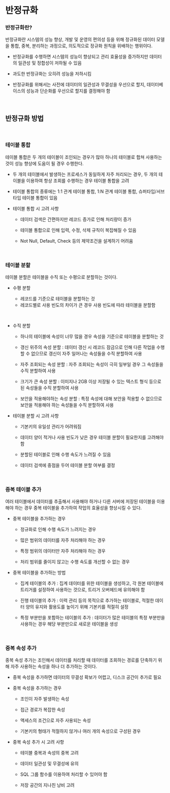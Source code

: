 # 반정규화

### 반정규화란?

반정규화란 시스템의 성능 향상, 개발 및 운영의 편의성 등을 위해 정규화된 데이터 모델을 통합, 중복, 분리하는 과정으로, 의도적으로 정규화 원칙을 위배하는 행위이다.

- 반정규화를 수행하면 시스템의 성능이 향상되고 관리 효율성을 증가하지만 데이터의 일관성 및 정합성이 저하될 수 있음

- 과도한 반정규화는 오히려 성능을 저하시킴

- 반정규화를 위해서는 사전에 데이터의 일관성과 무결성을 우선으로 할지, 데이터베이스의 성능과 단순화를 우선으로 할지를 결정해야 함

<br>

## 반정규화 방법

<br>

### 테이블 통합

테이블 통합은 두 개의 테이블이 조인되는 경우가 많아 하나의 테이블로 합쳐 사용하는 것이 성능 향상에 도움이 될 경우 수행한다.


- 두 개의 테이블에서 발생하는 프로세스가 동일하게 자주 처리되는 경우, 두 개의 테이블을 이용하여 항상 조회를 수행하는 경우 테이블 통합을 고려

- 테이블 통합의 종류에는 1:1 관계 테이블 통합, 1:N 관계 테이블 통합, 슈퍼타입/서브타입 테이블 통합이 있음

- 테이블 통합 시 고려 사항

    - 데이터 검색은 간편하지만 레코드 증가로 인해 처리량이 증가

    - 테이블 통합으로 인해 입력, 수정, 삭제 규칙이 복잡해질 수 있음

    - Not Null, Default, Check 등의 제약조건을 설계하기 어려움


<br>

### 테이블 분할

테이블 분할은 테이블을 수직 또는 수평으로 분할하는 것이다.

- 수평 분할

  - 레코드를 기준으로 테이블을 분할하는 것
  - 레코드별로 사용 빈도의 차이가 큰 경우 사용 빈도에 따라 테이블을 분할함

<br>

- 수직 분할

  - 하나의 테이블에 속성이 너무 많을 경우 속성을 기준으로 테이블을 분할하는 것

  - 갱신 위주의 속성 분할 : 데이터 갱신 시 레코드 잠금으로 인해 다른 작업을 수행 할 수 없으므로 갱신이 자주 일어나는 속성들을 수직 분할하여 사용

  - 자주 조회되는 속성 분할 : 자주 조회되는 속성이 극히 일부일 경우 그 속성들을 수직 분할하여 사용

  - 크기가 큰 속성 분할 : 이미지나 2GB 이상 저장될 수 있는 텍스트 형식 등으로 된 속성들을 수직 분할하여 사용

  - 보안을 적용해야하는 속성 분할 : 특정 속성에 대해 보안을 적용할 수 없으므로 보안을 적용해야 하는 속성들을 수직 분할하여 사용

- 테이블 분할 시 고려 사항

  - 기본키의 유일성 관리가 어려워짐

  - 데이터 양이 적거나 사용 빈도가 낮은 경우 테이블 분할이 필요한지를 고려해야 함

  - 분할된 테이블로 인해 수행 속도가 느려질 수 있음

  - 데이터 검색에 중점을 두어 테이블 분할 여부를 결정



<br>

### 중복 테이블 추가

여러 테이블에서 데이터를 추출해서 사용해야 하거나 다른 서버에 저장된 테이블을 이용해야 하는 경우 중복 테이블을 추가하여 작업의 효율성을 향상시킬 수 있다.

 

- 중복 테이블을 추가하는 경우

    - 정규화로 인해 수행 속도가 느려지는 경우

    - 많은 범위의 데이터를 자주 처리해야 하는 경우

    - 특정 범위의 데이터만 자주 처리해야 하는 경우

    - 처리 범위를 줄이지 않고는 수행 속도를 개선할 수 없는 경우

- 중복 테이블을 추가하는 방법

  - 집계 테이블의 추가 : 집계 데이터를 위한 테이블을 생성하고, 각 원본 테이블에 트리거를 설정하여 사용하는 것으로, 트리거 오버헤드에 유의해야 함

  - 진행 테이블의 추가 : 이력 관리 등의 목적으로 추가하는 테이블로, 적절한 데이터 양의 유지와 활용도를 높이기 위해 기본키를 적절히 설정

  - 특정 부분만을 포함하는 테이블의 추가 : 데이터가 많은 테이블의 특정 부분만을 사용하는 경우 해당 부분만으로 새로운 테이블을 생성


<br>

### 중복 속성 추가
중복 속성 추가는 조인해서 데이터를 처리할 때 데이터를 조회하는 경로를 단축하기 위해 자주 사용하는 속성을 하나 더 추가하는 것이다.


- 중복 속성을 추가하면 데이터의 무결성 확보가 어렵고, 디스크 공간이 추가로 필요

- 중복 속성을 추가하는 경우

    - 조인이 자주 발생하는 속성

    - 접근 경로가 복잡한 속성

    - 액세스의 조건으로 자주 사용되는 속성

    - 기본키의 형태가 적절하지 않거나 여러 개의 속성으로 구성된 경우

- 중복 속성 추가 시 고려 사항

    - 테이블 중복과 속성의 중복 고려

    - 데이터 일관성 및 무결성에 유의

    - SQL 그룹 함수를 이용하여 처리할 수 있어야 함

    - 저장 공간의 지나친 낭비 고려


<br>
